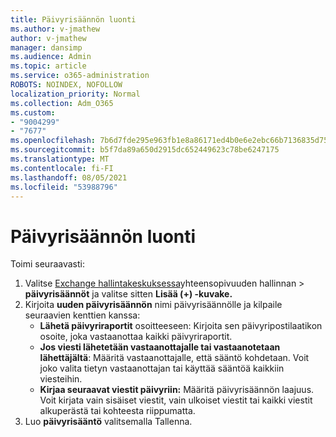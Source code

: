 ```yaml
---
title: Päivyrisäännön luonti
ms.author: v-jmathew
author: v-jmathew
manager: dansimp
ms.audience: Admin
ms.topic: article
ms.service: o365-administration
ROBOTS: NOINDEX, NOFOLLOW
localization_priority: Normal
ms.collection: Adm_O365
ms.custom:
- "9004299"
- "7677"
ms.openlocfilehash: 7b6d7fde295e963fb1e8a86171ed4b0e6e2ebc66b7136835d75f5f8c1b19f9de
ms.sourcegitcommit: b5f7da89a650d2915dc652449623c78be6247175
ms.translationtype: MT
ms.contentlocale: fi-FI
ms.lasthandoff: 08/05/2021
ms.locfileid: "53988796"
---
```

# <a name="create-a-journal-rule"></a>Päivyrisäännön luonti

Toimi seuraavasti:

1. Valitse [Exchange hallintakeskuksessa](https://go.microsoft.com/fwlink/p/?linkid=2059104)yhteensopivuuden hallinnan   >  **päivyrisäännöt** ja valitse sitten **Lisää (+) -kuvake.**
2. Kirjoita **uuden päivyrisäännön** nimi päivyrisäännölle ja kilpaile seuraavien kenttien kanssa:  
    - **Lähetä päivyriraportit** osoitteeseen: Kirjoita sen päivyripostilaatikon osoite, joka vastaanottaa kaikki päivyriraportit.  
    - **Jos viesti lähetetään vastaanottajalle tai vastaanotetaan lähettäjältä**: Määritä vastaanottajalle, että sääntö kohdetaan. Voit joko valita tietyn vastaanottajan tai käyttää sääntöä kaikkiin viesteihin.  
    - **Kirjaa seuraavat viestit päivyriin:** Määritä päivyrisäännön laajuus. Voit kirjata vain sisäiset viestit, vain ulkoiset viestit tai kaikki viestit alkuperästä tai kohteesta riippumatta.
3. Luo **päivyrisääntö** valitsemalla Tallenna.
